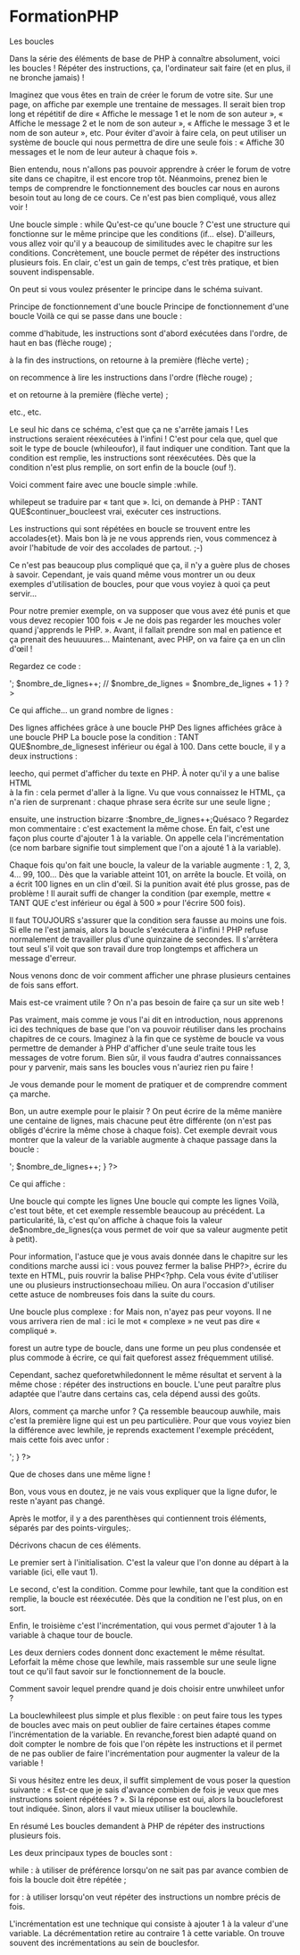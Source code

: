 # FormationPHP
Les boucles

Dans la série des éléments de base de PHP à connaître absolument, voici les boucles ! Répéter des instructions, ça, l'ordinateur sait faire (et en plus, il ne bronche jamais) !

Imaginez que vous êtes en train de créer le forum de votre site. Sur une page, on affiche par exemple une trentaine de messages. Il serait bien trop long et répétitif de dire « Affiche le message 1 et le nom de son auteur », « Affiche le message 2 et le nom de son auteur », « Affiche le message 3 et le nom de son auteur », etc. Pour éviter d'avoir à faire cela, on peut utiliser un système de boucle qui nous permettra de dire une seule fois : « Affiche 30 messages et le nom de leur auteur à chaque fois ».

Bien entendu, nous n'allons pas pouvoir apprendre à créer le forum de votre site dans ce chapitre, il est encore trop tôt. Néanmoins, prenez bien le temps de comprendre le fonctionnement des boucles car nous en aurons besoin tout au long de ce cours. Ce n'est pas bien compliqué, vous allez voir !

Une boucle simple : while
Qu'est-ce qu'une boucle ? C'est une structure qui fonctionne sur le même principe que les conditions (if… else). D'ailleurs, vous allez voir qu'il y a beaucoup de similitudes avec le chapitre sur les conditions.
Concrètement, une boucle permet de répéter des instructions plusieurs fois. En clair, c'est un gain de temps, c'est très pratique, et bien souvent indispensable.

On peut si vous voulez présenter le principe dans le schéma suivant.

Principe de fonctionnement d'une boucle
Principe de fonctionnement d'une boucle
Voilà ce qui se passe dans une boucle :

comme d'habitude, les instructions sont d'abord exécutées dans l'ordre, de haut en bas (flèche rouge) ;

à la fin des instructions, on retourne à la première (flèche verte) ;

on recommence à lire les instructions dans l'ordre (flèche rouge) ;

et on retourne à la première (flèche verte) ;

etc., etc.

Le seul hic dans ce schéma, c'est que ça ne s'arrête jamais ! Les instructions seraient réexécutées à l'infini !
C'est pour cela que, quel que soit le type de boucle (whileoufor), il faut indiquer une condition. Tant que la condition est remplie, les instructions sont réexécutées. Dès que la condition n'est plus remplie, on sort enfin de la boucle (ouf !).

Voici comment faire avec une boucle simple :while.

<?php
while ($continuer_boucle == true)
{
    // instructions à exécuter dans la boucle
}
?>
whilepeut se traduire par « tant que ». Ici, on demande à PHP : TANT QUE$continuer_boucleest vrai, exécuter ces instructions.

Les instructions qui sont répétées en boucle se trouvent entre les accolades{et}. Mais bon là je ne vous apprends rien, vous commencez à avoir l'habitude de voir des accolades de partout. ;-)

Ce n'est pas beaucoup plus compliqué que ça, il n'y a guère plus de choses à savoir. Cependant, je vais quand même vous montrer un ou deux exemples d'utilisation de boucles, pour que vous voyiez à quoi ça peut servir…

Pour notre premier exemple, on va supposer que vous avez été punis et que vous devez recopier 100 fois « Je ne dois pas regarder les mouches voler quand j'apprends le PHP. ».
Avant, il fallait prendre son mal en patience et ça prenait des heuuuures… Maintenant, avec PHP, on va faire ça en un clin d'œil !

Regardez ce code :

<?php
$nombre_de_lignes = 1;

while ($nombre_de_lignes <= 100)
{
    echo 'Je ne dois pas regarder les mouches voler quand j\'apprends le PHP.<br />';
    $nombre_de_lignes++; // $nombre_de_lignes = $nombre_de_lignes + 1
}
?>
Ce qui affiche... un grand nombre de lignes :

Des lignes affichées grâce à une boucle PHP
Des lignes affichées grâce à une boucle PHP
La boucle pose la condition : TANT QUE$nombre_de_lignesest inférieur ou égal à 100.
Dans cette boucle, il y a deux instructions :

leecho, qui permet d'afficher du texte en PHP. À noter qu'il y a une balise HTML<br />à la fin : cela permet d'aller à la ligne. Vu que vous connaissez le HTML, ça n'a rien de surprenant : chaque phrase sera écrite sur une seule ligne ;

ensuite, une instruction bizarre :$nombre_de_lignes++;Quésaco ? Regardez mon commentaire : c'est exactement la même chose. En fait, c'est une façon plus courte d'ajouter 1 à la variable. On appelle cela l'incrémentation (ce nom barbare signifie tout simplement que l'on a ajouté 1 à la variable).

Chaque fois qu'on fait une boucle, la valeur de la variable augmente : 1, 2, 3, 4… 99, 100… Dès que la variable atteint 101, on arrête la boucle. Et voilà, on a écrit 100 lignes en un clin d'œil.
Si la punition avait été plus grosse, pas de problème ! Il aurait suffi de changer la condition (par exemple, mettre « TANT QUE c'est inférieur ou égal à 500 » pour l'écrire 500 fois).

Il faut TOUJOURS s'assurer que la condition sera fausse au moins une fois. Si elle ne l'est jamais, alors la boucle s'exécutera à l'infini !
PHP refuse normalement de travailler plus d'une quinzaine de secondes. Il s'arrêtera tout seul s'il voit que son travail dure trop longtemps et affichera un message d'erreur.

Nous venons donc de voir comment afficher une phrase plusieurs centaines de fois sans effort.

Mais est-ce vraiment utile ? On n'a pas besoin de faire ça sur un site web !

Pas vraiment, mais comme je vous l'ai dit en introduction, nous apprenons ici des techniques de base que l'on va pouvoir réutiliser dans les prochains chapitres de ce cours. Imaginez à la fin que ce système de boucle va vous permettre de demander à PHP d'afficher d'une seule traite tous les messages de votre forum. Bien sûr, il vous faudra d'autres connaissances pour y parvenir, mais sans les boucles vous n'auriez rien pu faire !

Je vous demande pour le moment de pratiquer et de comprendre comment ça marche.

Bon, un autre exemple pour le plaisir ?
On peut écrire de la même manière une centaine de lignes, mais chacune peut être différente (on n'est pas obligés d'écrire la même chose à chaque fois).
Cet exemple devrait vous montrer que la valeur de la variable augmente à chaque passage dans la boucle :

<?php
$nombre_de_lignes = 1;

while ($nombre_de_lignes <= 100)
{
    echo 'Ceci est la ligne n°' . $nombre_de_lignes . '<br />';
    $nombre_de_lignes++;
}
?>
Ce qui affiche :

Une boucle qui compte les lignes
Une boucle qui compte les lignes
Voilà, c'est tout bête, et cet exemple ressemble beaucoup au précédent. La particularité, là, c'est qu'on affiche à chaque fois la valeur de$nombre_de_lignes(ça vous permet de voir que sa valeur augmente petit à petit).

Pour information, l'astuce que je vous avais donnée dans le chapitre sur les conditions marche aussi ici : vous pouvez fermer la balise PHP?>, écrire du texte en HTML, puis rouvrir la balise PHP<?php. Cela vous évite d'utiliser une ou plusieurs instructionsechoau milieu. On aura l'occasion d'utiliser cette astuce de nombreuses fois dans la suite du cours.

Une boucle plus complexe : for
Mais non, n'ayez pas peur voyons.
Il ne vous arrivera rien de mal : ici le mot « complexe » ne veut pas dire « compliqué ».

forest un autre type de boucle, dans une forme un peu plus condensée et plus commode à écrire, ce qui fait queforest assez fréquemment utilisé.

Cependant, sachez queforetwhiledonnent le même résultat et servent à la même chose : répéter des instructions en boucle. L'une peut paraître plus adaptée que l'autre dans certains cas, cela dépend aussi des goûts.

Alors, comment ça marche unfor ? Ça ressemble beaucoup auwhile, mais c'est la première ligne qui est un peu particulière. Pour que vous voyiez bien la différence avec lewhile, je reprends exactement l'exemple précédent, mais cette fois avec unfor :

<?php
for ($nombre_de_lignes = 1; $nombre_de_lignes <= 100; $nombre_de_lignes++)
{
    echo 'Ceci est la ligne n°' . $nombre_de_lignes . '<br />';
}
?>
Que de choses dans une même ligne !

Bon, vous vous en doutez, je ne vais vous expliquer que la ligne dufor, le reste n'ayant pas changé.

Après le motfor, il y a des parenthèses qui contiennent trois éléments, séparés par des points-virgules;.

Décrivons chacun de ces éléments.

Le premier sert à l'initialisation. C'est la valeur que l'on donne au départ à la variable (ici, elle vaut 1).

Le second, c'est la condition. Comme pour lewhile, tant que la condition est remplie, la boucle est réexécutée. Dès que la condition ne l'est plus, on en sort.

Enfin, le troisième c'est l'incrémentation, qui vous permet d'ajouter 1 à la variable à chaque tour de boucle.

Les deux derniers codes donnent donc exactement le même résultat. Leforfait la même chose que lewhile, mais rassemble sur une seule ligne tout ce qu'il faut savoir sur le fonctionnement de la boucle.

Comment savoir lequel prendre quand je dois choisir entre unwhileet unfor ?

La bouclewhileest plus simple et plus flexible : on peut faire tous les types de boucles avec mais on peut oublier de faire certaines étapes comme l'incrémentation de la variable.
En revanche,forest bien adapté quand on doit compter le nombre de fois que l'on répète les instructions et il permet de ne pas oublier de faire l'incrémentation pour augmenter la valeur de la variable !

Si vous hésitez entre les deux, il suffit simplement de vous poser la question suivante : « Est-ce que je sais d'avance combien de fois je veux que mes instructions soient répétées ? ».
Si la réponse est oui, alors la boucleforest tout indiquée. Sinon, alors il vaut mieux utiliser la bouclewhile.

En résumé
Les boucles demandent à PHP de répéter des instructions plusieurs fois.

Les deux principaux types de boucles sont :

while : à utiliser de préférence lorsqu'on ne sait pas par avance combien de fois la boucle doit être répétée ;

for : à utiliser lorsqu'on veut répéter des instructions un nombre précis de fois.

L'incrémentation est une technique qui consiste à ajouter 1 à la valeur d'une variable. La décrémentation retire au contraire 1 à cette variable. On trouve souvent des incrémentations au sein de bouclesfor.